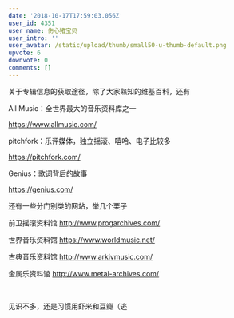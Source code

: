 ```yaml
---
date: '2018-10-17T17:59:03.056Z'
user_id: 4351
user_name: 伤心猪宝贝
user_intro: ''
user_avatar: /static/upload/thumb/small50-u-thumb-default.png
upvote: 6
downvote: 0
comments: []
---
```


<div><p>关于专辑信息的获取途径，除了大家熟知的维基百科，还有</p><p>All Music：全世界最大的音乐资料库之一</p><p><a rel="nofollow" href="https://www.allmusic.com/">https://www.allmusic.com/</a><br></p><p>pitchfork：乐评媒体，独立摇滚、嘻哈、电子比较多</p><p><a rel="nofollow" href="https://pitchfork.com/">https://pitchfork.com/</a></p><p>Genius：歌词背后的故事</p><p><a rel="nofollow" href="https://genius.com/">https://genius.com/</a><br></p><p>还有一些分门别类的网站，举几个栗子</p><p>前卫摇滚资料馆&nbsp;<a rel="nofollow" href="http://www.progarchives.com/">http://www.progarchives.com/</a>&nbsp;</p><p>世界音乐资料馆&nbsp;<a rel="nofollow" href="https://www.worldmusic.net/">https://www.worldmusic.net/</a></p><p>古典音乐资料馆&nbsp;<a rel="nofollow" href="http://www.arkivmusic.com/classical/main.jsp?AID=10274126&amp;PID=7107058&amp;SID=38773X996868X2b112f451ee127a1d0a992360d8b6652">http://www.arkivmusic.com/</a><br></p><p>金属乐资料馆&nbsp;<a rel="nofollow" href="http://www.metal-archives.com/">http://www.metal-archives.com/</a></p><p><br></p><p>见识不多，还是习惯用虾米和豆瓣（逃</p></div>
